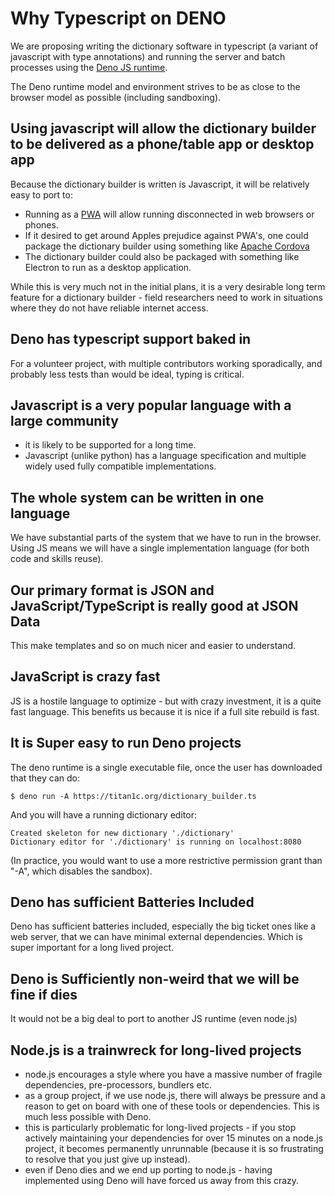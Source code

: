 # Why Typescript on DENO

We are proposing writing the dictionary software in typescript (a
variant of javascript with type annotations) and running the server
and batch processes using the [Deno JS runtime](https://deno.land/).

The Deno runtime model and environment strives to be as close to the
browser model as possible (including sandboxing).

## Using javascript will allow the dictionary builder to be delivered as a phone/table app or desktop app

Because the dictionary builder is written is Javascript, it will be relatively easy to port to:

- Running as a
  [PWA](https://developer.mozilla.org/en-US/docs/Web/Progressive_web_apps)
  will allow running disconnected in web browsers or phones.
- If it desired to get around Apples prejudice against PWA's, one
  could package the dictionary builder using something like [Apache
  Cordova](https://cordova.apache.org/)
- The dictionary builder could also be packaged with something like
  Electron to run as a desktop application.

While this is very much not in the initial plans, it is a very
desirable long term feature for a dictionary builder - field
researchers need to work in situations where they do not have reliable
internet access.

## Deno has typescript support baked in

For a volunteer project, with multiple contributors working
sporadically, and probably less tests than would be ideal, typing is
critical.

## Javascript is a very popular language with a large community

- it is likely to be supported for a long time.
- Javascript (unlike python) has a language specification and multiple
  widely used fully compatible implementations.

## The whole system can be written in one language

We have substantial parts of the system that we have to run in the
browser.  Using JS means we will have a single implementation language
(for both code and skills reuse).

## Our primary format is JSON and JavaScript/TypeScript is really good at JSON Data

This make templates and so on much nicer and easier to understand.

## JavaScript is crazy fast

JS is a hostile language to optimize - but with crazy investment, it is
a quite fast language.  This benefits us because it is nice if a full
site rebuild is fast.

## It is Super easy to run Deno projects

The deno runtime is a single executable file, once the user has downloaded that they can do:

```
$ deno run -A https://titan1c.org/dictionary_builder.ts
```

And you will have a running dictionary editor:
```
Created skeleton for new dictionary './dictionary'
Dictionary editor for './dictionary' is running on localhost:8080
```

(In practice, you would want to use a more restrictive permission
grant than "-A", which disables the sandbox).

## Deno has sufficient Batteries Included

Deno has sufficient batteries included, especially the big ticket ones
like a web server, that we can have minimal external dependencies.  Which
is super important for a long lived project.

## Deno is Sufficiently non-weird that we will be fine if dies

It would not be a big deal to port to another JS runtime (even node.js)

## Node.js is a trainwreck for long-lived projects

- node.js encourages a style where you have a massive number of
  fragile dependencies, pre-processors, bundlers etc.
- as a group project, if we use node.js, there will always be pressure
  and a reason to get on board with one of these tools or
  dependencies.  This is much less possible with Deno.
- this is particularly problematic for long-lived projects - if you stop
  actively maintaining your dependencies for over 15 minutes on a node.js
  project, it becomes permanently unrunnable (because it is so
  frustrating to resolve that you just give up instead).
- even if Deno dies and we end up porting to node.js - having implemented
  using Deno will have forced us away from this crazy.

